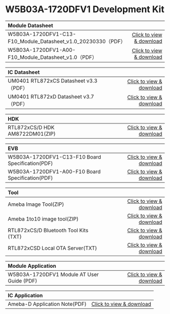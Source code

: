 
# W5B03A-1720DFV1 Development Kit




|    Module Datasheet    |      |
|:-------|------:|
| W5B03A-1720DFV1-C13-F10_Module_Datasheet_v1.0_20230330（PDF）| [Click to view & download](/assets/download/8720df/W5B03A-1720DFV1-C13-F10_Board_Specification_v1.0_20230329.pdf) |
| W5B03A-1720DFV1-A00-F10_Module_Datasheet_v1.0（PDF）| [Click to view & download](/assets/download/8720df/W5B03A-1720DFV1-A00-F10_Module_Datasheet_v1.0.pdf) |



|    IC Datasheet    |      |
|:-------|------:|
| UM0401 RTL872xCS Datasheet v3.3（PDF） | [Click to view & download](/assets/download/8720df/UM0401-RTL872xCS-Datasheet-v3.3.pdf) |
| UM0401 RTL872xD Datasheet v3.7（PDF） | [Click to view & download](/assets/download/8720df/UM0401-RTL872xD-Datasheet-v3.7.pdf) |


|   HDK     |      |
|:-------|------:|
| RTL872xCS/D HDK AM8722DM01(ZIP) | [Click to view & download](/assets/download/8720df/HDK-AM8722DM01-6V2-wi-lpf.zip) |

<!-- |    SDK    |      |
|:-------|------:|
| AmebaD SDK(ZIP) | [点击下载](/assets/download/8720df/sdk-amebad_v6.2d-RC.zip) | -->




|    EVB    |      |
|:-------|------:|
| W5B03A-1720DFV1-C13-F10 Board Specification(PDF) | [Click to view & download](/assets/download/8720df/W5B03A-1720DFV1-C13-F10_Board_Specification_v1.0_20230329.pdf) |
| W5B03A-1720DFV1-A00-F10 Board Specification(PDF) | [Click to view & download](/assets/download/8720df/W5B03A-1720DFV1-A00-F10_Board_Specification_v1.0.pdf) |



|    Tool    |      |
|:-------|------:|
| Ameba Image Tool(ZIP) | [Click to view & download](/assets/download/8720df/Ameba-Image_Tool.zip) |
| Ameba 1to10 image tool(ZIP) | [Click to view & download](/assets/download/8720df/ameba-1to10-image-tool-v2.3.zip) |
| RTL872xCS/D Bluetooth Tool Kits (TXT) | [Click to view & download](/assets/download/8720df/RTL872xCSD-Bluetooth-Tool-Kits.txt) |
| RTL872xCSD Local OTA Server(TXT) | [Click to view & download](/assets/download/8720df/RTL872xCSD-Local-OTA-Server.txt) |


|    Module Application    |      |
|:-------|------:|
| W5B03A-1720DFV1 Module AT User Guide (PDF) | [Click to view & download](/assets/download/8720df/AT用户指南User-Guide-for-AT-command.pdf) |


|    IC Application    |      |
|:-------|------:|
| Ameba-D Application Note(PDF) | [Click to view & download](/assets/download/8720df/AN0400-Ameba-D-Application-Note-v17.pdf) |


